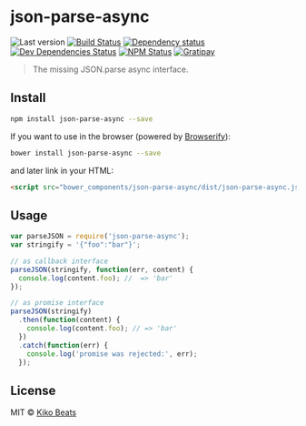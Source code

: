 # json-parse-async

![Last version](https://img.shields.io/github/tag/Kikobeats/json-parse-async.svg?style=flat-square)
[![Build Status](http://img.shields.io/travis/Kikobeats/json-parse-async/master.svg?style=flat)](https://travis-ci.org/Kikobeats/json-parse-async)
[![Dependency status](http://img.shields.io/david/Kikobeats/json-parse-async.svg?style=flat-square)](https://david-dm.org/Kikobeats/json-parse-async)
[![Dev Dependencies Status](http://img.shields.io/david/dev/Kikobeats/json-parse-async.svg?style=flat-square)](https://david-dm.org/Kikobeats/json-parse-async#info=devDependencies)
[![NPM Status](http://img.shields.io/npm/dm/json-parse-async.svg?style=flat-square)](https://www.npmjs.org/package/json-parse-async)
[![Gratipay](https://img.shields.io/gratipay/Kikobeats.svg?style=flat-square)](https://gratipay.com/~Kikobeats/)

> The missing JSON.parse async interface.

## Install

```bash
npm install json-parse-async --save
```

If you want to use in the browser (powered by [Browserify](http://browserify.org/)):

```bash
bower install json-parse-async --save
```

and later link in your HTML:

```html
<script src="bower_components/json-parse-async/dist/json-parse-async.js"></script>
```

## Usage

```js
var parseJSON = require('json-parse-async');
var stringify = '{"foo":"bar"}';

// as callback interface
parseJSON(stringify, function(err, content) {
  console.log(content.foo); //  => 'bar'
});

// as promise interface
parseJSON(stringify)
  .then(function(content) {
    console.log(content.foo); // => 'bar'
  })
  .catch(function(err) {
    console.log('promise was rejected:', err);
  });
```

## License

MIT © [Kiko Beats](http://www.kikobeats.com)
